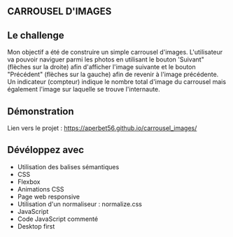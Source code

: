 ## CARROUSEL D'IMAGES

## Le challenge

Mon objectif a été de construire un simple carrousel d'images.
L'utilisateur va pouvoir naviguer parmi les photos en utilisant le bouton 'Suivant" (flèches sur la droite) afin d'afficher l'image suivante et le bouton "Précédent" (flèches sur la gauche) afin de revenir à l'image précédente.
Un indicateur (compteur) indique le nombre total d'image du carrousel mais également l'image sur laquelle se trouve l'internaute.

## Démonstration

Lien vers le projet : https://aperbet56.github.io/carrousel_images/

## Dévéloppez avec

- Utilisation des balises sémantiques
- CSS
- Flexbox
- Animations CSS
- Page web responsive
- Utilisation d'un normaliseur : normalize.css
- JavaScript
- Code JavaScript commenté
- Desktop first
